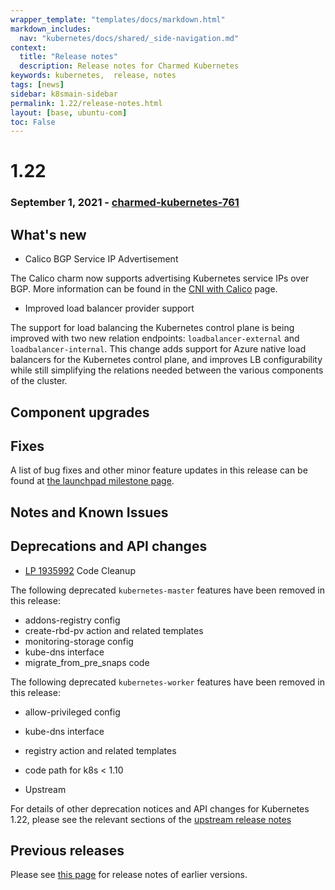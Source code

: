 ```yaml
---
wrapper_template: "templates/docs/markdown.html"
markdown_includes:
  nav: "kubernetes/docs/shared/_side-navigation.md"
context:
  title: "Release notes"
  description: Release notes for Charmed Kubernetes
keywords: kubernetes,  release, notes
tags: [news]
sidebar: k8smain-sidebar
permalink: 1.22/release-notes.html
layout: [base, ubuntu-com]
toc: False
---
```


# 1.22

### September 1, 2021 - [charmed-kubernetes-761](https://api.jujucharms.com/charmstore/v5/charmed-kubernetes-761/archive/bundle.yaml)

## What's new

- Calico BGP Service IP Advertisement

The Calico charm now supports advertising Kubernetes service IPs over BGP. More
information can be found in the
[CNI with Calico][calico-service-ip-advertisement] page.

- Improved load balancer provider support

The support for load balancing the Kubernetes control plane is being improved with
two new relation endpoints: `loadbalancer-external` and `loadbalancer-internal`.
This change adds support for Azure native load balancers for the Kubernetes control
plane, and improves LB configurability while still simplifying the relations needed
between the various components of the cluster.

## Component upgrades

## Fixes

A list of bug fixes and other minor feature updates in this release can be found at
[the launchpad milestone page](https://launchpad.net/charmed-kubernetes/+milestone/1.22).

## Notes and Known Issues

## Deprecations and API changes

- [LP 1935992](https://bugs.launchpad.net/charm-kubernetes-worker/+bug/1935992) Code Cleanup

The following deprecated `kubernetes-master` features have been removed in this release:

- addons-registry config
- create-rbd-pv action and related templates
- monitoring-storage config
- kube-dns interface
- migrate_from_pre_snaps code

The following deprecated `kubernetes-worker` features have been removed in this release:

- allow-privileged config
- kube-dns interface
- registry action and related templates
- code path for k8s < 1.10

- Upstream

For details of other deprecation notices and API changes for Kubernetes 1.22, please see the
relevant sections of the [upstream release notes](https://github.com/kubernetes/kubernetes/blob/master/CHANGELOG/CHANGELOG-1.22.md#deprecation)

## Previous releases

Please see [this page][rel] for release notes of earlier versions.

<!--LINKS-->
[upgrade-notes]: /kubernetes/docs/upgrade-notes
[rel]: /kubernetes/docs/release-notes
[images-per-release]: https://github.com/charmed-kubernetes/bundle/tree/master/container-images
[arc-docs]: https://github.com/Azure/azure-arc-validation/blob/main/README.md
[calico-service-ip-advertisement]: /kubernetes/docs/cni-calico#service-ip-advertisement
